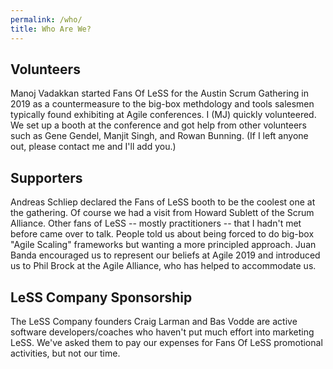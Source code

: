 ```yaml
---
permalink: /who/
title: Who Are We?
---
```

## Volunteers
Manoj Vadakkan started Fans Of LeSS for the Austin Scrum Gathering in 2019 as a countermeasure to the big-box methdology and tools salesmen typically found exhibiting at Agile conferences.  I (MJ) quickly volunteered.  We set up a booth at the conference and got help from other volunteers such as Gene Gendel, Manjit Singh, and Rowan Bunning.  (If I left anyone out, please contact me and I'll add you.)

## Supporters
Andreas Schliep declared the Fans of LeSS booth to be the coolest one at the gathering.  Of course we had a visit from Howard Sublett of the Scrum Alliance.  Other fans of LeSS -- mostly practitioners -- that I hadn't met before came over to talk.  People told us about being forced to do big-box "Agile Scaling" frameworks but wanting a more principled approach.  Juan Banda encouraged us to represent our beliefs at Agile 2019 and introduced us to Phil Brock at the Agile Alliance, who has helped to accommodate us.

## LeSS Company Sponsorship
The LeSS Company founders Craig Larman and Bas Vodde are active software developers/coaches who haven't put much effort into marketing LeSS.  We've asked them to pay our expenses for Fans Of LeSS promotional activities, but not our time.
